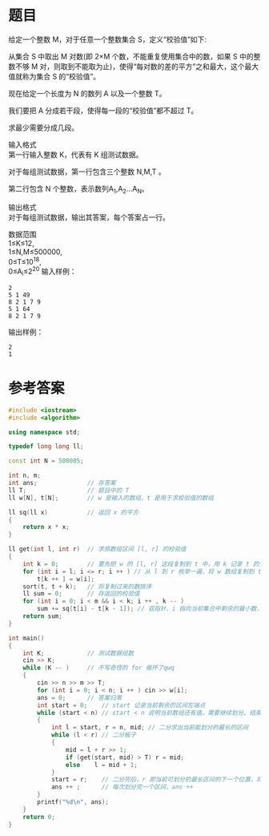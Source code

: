 # 题目
给定一个整数 M，对于任意一个整数集合 S，定义“校验值”如下:

从集合 S 中取出 M 对数(即 2×M 个数，不能重复使用集合中的数，如果 S 中的整数不够 M 对，则取到不能取为止)，使得“每对数的差的平方”之和最大，这个最大值就称为集合 S 的“校验值”。

现在给定一个长度为 N 的数列 A 以及一个整数 T。

我们要把 A 分成若干段，使得每一段的“校验值”都不超过 T。

求最少需要分成几段。

输入格式<br>
第一行输入整数 K，代表有 K 组测试数据。

对于每组测试数据，第一行包含三个整数 N,M,T 。

第二行包含 N 个整数，表示数列A<sub>1</sub>,A<sub>2</sub>…A<sub>N</sub>。

输出格式<br>
对于每组测试数据，输出其答案，每个答案占一行。

数据范围<br>
1≤K≤12,<br>
1≤N,M≤500000,<br>
0≤T≤10<sup>18</sup>,<br>
0≤A<sub>i</sub>≤2<sup>20</sup>
输入样例：
```
2
5 1 49
8 2 1 7 9
5 1 64
8 2 1 7 9
```
输出样例：
```
2
1
```
# 参考答案
```c++
#include <iostream>
#include <algorithm>

using namespace std;

typedef long long ll;

const int N = 500005;

int n, m;
int ans;              // 存答案
ll T;                 // 题目中的 T
ll w[N], t[N];        // w 是输入的数组，t 是用于求校验值的数组

ll sq(ll x)           // 返回 x 的平方
{
    return x * x;
}

ll get(int l, int r)  // 求原数组区间 [l, r] 的校验值
{
    int k = 0;        // 要先把 w 的 [l, r] 这段复制到 t 中，用 k 记录 t 的长度。
    for (int i = l; i <= r; i ++ ) // 从 l 到 r 枚举一遍，将 w 数组复制到 t 数组中
        t[k ++ ] = w[i];
    sort(t, t + k);   // 将复制过来的数排序
    ll sum = 0;       // 存返回的校验值
    for (int i = 0; i < m && i < k; i ++ , k -- )
        sum += sq(t[i] - t[k - 1]); // 双指针，i 指向当前集合中剩余的最小数，k 指向当前集合中剩余的最大数
    return sum;
}

int main()
{
    int K;            // 测试数据组数
    cin >> K;
    while (K -- )     // 不写奇怪的 for 循环了qwq
    {
        cin >> n >> m >> T;
        for (int i = 0; i < n; i ++ ) cin >> w[i];
        ans = 0;      // 答案归零
        int start = 0;    // start 记录当前剩余的区间左端点
        while (start < n) // start < n 说明当前数组还有值，需要继续划分。结束时 start 应等于 n 
        {
            int l = start, r = n, mid; // 二分求出当前能划分的最长的区间
            while (l < r) // 二分板子
            {
                mid = l + r >> 1;
                if (get(start, mid) > T) r = mid;
                else    l = mid + 1;
            }
            start = r;    // 二分完后，r 即当前可划分的最长区间的下一个位置，将 start 制为 r。
            ans ++ ;      // 每次划分完一个区间，ans ++ 
        }
        printf("%d\n", ans);
    }
    return 0;
}

